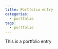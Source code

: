 ```yaml
---
title: Portfolio entry
categories:
  - portfolio
tags:
  - portfolio
---
```


This is a portfolio entry
